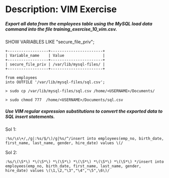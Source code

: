 # Description: VIM Exercise


##### Export all data from the employees table using the MySQL load data command into the file training_exercise_10_vim.csv.

SHOW VARIABLES LIKE "secure_file_priv";

    +------------------+-----------------------+
    | Variable_name    | Value                 |
    +------------------+-----------------------+
    | secure_file_priv | /var/lib/mysql-files/ |
    +------------------+-----------------------+

```select * 
from employees 
into OUTFILE '/var/lib/mysql-files/sql.csv';

> sudo cp /var/lib/mysql-files/sql.csv /home/<USERNAME>/Documents/

> sudo chmod 777  /home/<USERNAME>/Documents/sql.csv
```

##### Use VIM regular expression substitutions to convert the exported data to SQL insert statements.
  Sol 1:
  ```aidl
  :%s/\s\+/,/g|:%s/$/\)/g|%s/^/insert into employees(emp_no, birth_date, first_name, last_name, gender, hire_date) values \(/
  ```
  
  Sol 2:
  ```aidl
  :%s/\(\S*\) *\(\S*\) *\(\S*\) *\(\S*\) *\(\S*\) *\(\S*\) */insert into employees(emp_no, birth_date, first_name, last_name, gender, hire_date) values \(\1,\2,"\3","\4","\5",\6\)/
  ```
